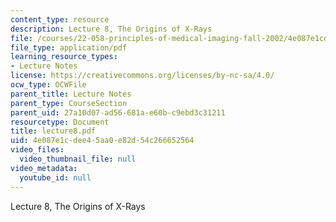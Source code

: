 ```yaml
---
content_type: resource
description: Lecture 8, The Origins of X-Rays
file: /courses/22-058-principles-of-medical-imaging-fall-2002/4e087e1cdee45aa0e82d54c266652564_lecture8.pdf
file_type: application/pdf
learning_resource_types:
- Lecture Notes
license: https://creativecommons.org/licenses/by-nc-sa/4.0/
ocw_type: OCWFile
parent_title: Lecture Notes
parent_type: CourseSection
parent_uid: 27a10d07-ad56-681a-e60b-c9ebd3c31211
resourcetype: Document
title: lecture8.pdf
uid: 4e087e1c-dee4-5aa0-e82d-54c266652564
video_files:
  video_thumbnail_file: null
video_metadata:
  youtube_id: null
---
```

Lecture 8, The Origins of X-Rays
